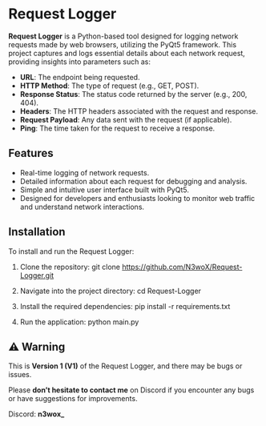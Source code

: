 # Request Logger

**Request Logger** is a Python-based tool designed for logging network requests made by web browsers, utilizing the PyQt5 framework. This project captures and logs essential details about each network request, providing insights into parameters such as:

- **URL**: The endpoint being requested.
- **HTTP Method**: The type of request (e.g., GET, POST).
- **Response Status**: The status code returned by the server (e.g., 200, 404).
- **Headers**: The HTTP headers associated with the request and response.
- **Request Payload**: Any data sent with the request (if applicable).
- **Ping**: The time taken for the request to receive a response.

## Features

- Real-time logging of network requests.
- Detailed information about each request for debugging and analysis.
- Simple and intuitive user interface built with PyQt5.
- Designed for developers and enthusiasts looking to monitor web traffic and understand network interactions.

## Installation
To install and run the Request Logger:

1. Clone the repository:
   git clone https://github.com/N3woX/Request-Logger.git

2. Navigate into the project directory:
   cd Request-Logger

3. Install the required dependencies:
   pip install -r requirements.txt

4. Run the application:
   python main.py

## ⚠️ Warning
This is **Version 1 (V1)** of the Request Logger, and there may be bugs or issues. 

Please **don’t hesitate to contact me** on Discord if you encounter any bugs or have suggestions for improvements. 

Discord: **n3wox_**
